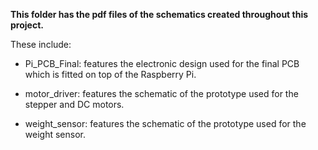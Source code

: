 **This folder has the pdf files of the schematics created throughout this project.**

These include:

- Pi_PCB_Final: features the electronic design used for the final PCB which is fitted on top of the Raspberry Pi.

- motor_driver: features the schematic of the prototype used for the stepper and DC motors.

- weight_sensor: features the schematic of the prototype used for the weight sensor.
